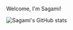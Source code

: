 Welcome, I'm Sagami!


![Sagami's GitHub stats](https://github-readme-stats.vercel.app/api?username=sagamiyun&rank_icon=github&bg_color=30,e96443,904e95&title_color=fff&text_color=fff)


<img src="https://count.getloli.com/@sagamiyun?name=sagamiyun&theme=sketch-2&padding=7&offset=0&align=top&scale=1&pixelated=1&darkmode=1" weigh="0" height="0" />
